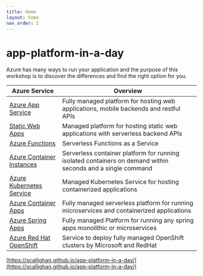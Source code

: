 ```yaml
---
title: Home
layout: home
nav_order: 1
---
```


# app-platform-in-a-day

Azure has many ways to run your application and the purpose of this workshop is to discover the differences and find the right option for you.

| Azure Service | Overview  |
|---------------|-----------|
| [Azure App Service](app-service.md)  | Fully managed platform for hosting web applications, mobile backends and restful APIs |
| [Static Web Apps](static-web-apps.md)    | Managed platform for hosting static web applications with serverless backend APIs​ |
| [Azure Functions](functions.md)    | Serverless Functions as a Service​ |
| [Azure Container Instances](container-instances.md) | Serverless container platform for running isolated containers on demand within seconds and a single command​ |
| [Azure Kubernetes Service](aks.md) | Managed Kubernetes Service for hosting containerized applications​ |
| [Azure Container Apps](container-apps.md) | Fully managed serverless platform for running microservices and containerized applications​ |
| [Azure Spring Apps](spring-apps.md) | Fully managed Platform for running any spring apps monolithic or microservices​ |
| [Azure Red Hat OpenShift](aro.md) | Service to deploy fully managed OpenShift clusters by Microsoft and RedHat​ |

[https://scallighan.github.io/app-platform-in-a-day/](https://scallighan.github.io/app-platform-in-a-day/)